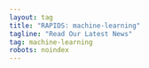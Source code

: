 ```yaml
---
layout: tag
title: "RAPIDS: machine-learning"
tagline: "Read Our Latest News"
tag: machine-learning
robots: noindex
---
```

